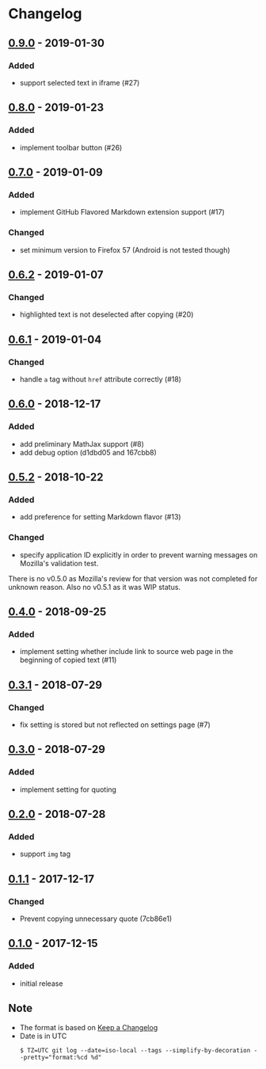 # Changelog

## [0.9.0](https://addons.mozilla.org/en-US/firefox/addon/copy-selection-as-markdown/versions/0.9.0) - 2019-01-30

### Added

- support selected text in iframe (#27)

## [0.8.0](https://addons.mozilla.org/en-US/firefox/addon/copy-selection-as-markdown/versions/0.8.0) - 2019-01-23

### Added

- implement toolbar button (#26)

## [0.7.0](https://addons.mozilla.org/en-US/firefox/addon/copy-selection-as-markdown/versions/0.7.0) - 2019-01-09

### Added

- implement GitHub Flavored Markdown extension support (#17)

### Changed

- set minimum version to Firefox 57 (Android is not tested though)

## [0.6.2](https://addons.mozilla.org/en-US/firefox/addon/copy-selection-as-markdown/versions/0.6.2) - 2019-01-07

### Changed

- highlighted text is not deselected after copying (#20)

## [0.6.1](https://addons.mozilla.org/en-US/firefox/addon/copy-selection-as-markdown/versions/0.6.1) - 2019-01-04

### Changed

- handle `a` tag without `href` attribute correctly (#18)

## [0.6.0](https://addons.mozilla.org/en-US/firefox/addon/copy-selection-as-markdown/versions/0.6.0) - 2018-12-17

### Added

- add preliminary MathJax support (#8)
- add debug option (d1dbd05 and 167cbb8)

## [0.5.2](https://addons.mozilla.org/en-US/firefox/addon/copy-selection-as-markdown/versions/0.5.2) - 2018-10-22

### Added

- add preference for setting Markdown flavor (#13)

### Changed

- specify application ID explicitly in order to prevent warning messages on Mozilla's validation test.

There is no v0.5.0 as Mozilla's review for that version was not completed for unknown reason. Also no v0.5.1 as it was WIP status.

## [0.4.0](https://addons.mozilla.org/en-US/firefox/addon/copy-selection-as-markdown/versions/0.4.0) - 2018-09-25

### Added

- implement setting whether include link to source web page in the beginning of copied text (#11)

## [0.3.1](https://addons.mozilla.org/en-US/firefox/addon/copy-selection-as-markdown/versions/0.3.1) - 2018-07-29

### Changed

- fix setting is stored but not reflected on settings page (#7)

## [0.3.0](https://addons.mozilla.org/en-US/firefox/addon/copy-selection-as-markdown/versions/0.3.0) - 2018-07-29

### Added

- implement setting for quoting

## [0.2.0](https://addons.mozilla.org/en-US/firefox/addon/copy-selection-as-markdown/versions/0.2.0) - 2018-07-28

### Added

- support `img` tag

## [0.1.1](https://addons.mozilla.org/en-US/firefox/addon/copy-selection-as-markdown/versions/0.1.1) - 2017-12-17

### Changed

- Prevent copying unnecessary quote (7cb86e1)

## [0.1.0](https://addons.mozilla.org/en-US/firefox/addon/copy-selection-as-markdown/versions/0.1.0) - 2017-12-15

### Added

- initial release

## Note

- The format is based on [Keep a Changelog](https://keepachangelog.com/en/1.0.0/)
- Date is in UTC
  ```console
  $ TZ=UTC git log --date=iso-local --tags --simplify-by-decoration --pretty="format:%cd %d"
  ```
